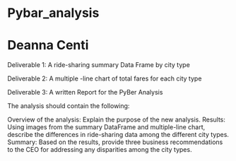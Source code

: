 # Pybar_analysis

# Deanna Centi

Deliverable 1: A ride-sharing summary Data Frame by city type 

Deliverable 2: A multiple -line chart of total fares for each city type

Deliverable 3: A written Report for the PyBer Analysis


The analysis should contain the following:

Overview of the analysis: Explain the purpose of the new analysis.
Results: Using images from the summary DataFrame and multiple-line chart, describe the differences in ride-sharing data among the different city types.
Summary: Based on the results, provide three business recommendations to the CEO for addressing any disparities among the city types.


